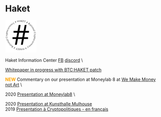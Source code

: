 # Haket
<img src="haket_logo.png" alt="HAKET" width="100"/>

Haket Information Center [FB](https://web.facebook.com/pg/HaketRC/about/)  [discord](https://discord.gg/NvwzFMW5pR) \

[Whitepaper in progress with BTC:HAKET patch](https://pad.riseup.net/p/r.2194016c0fe88594ba97212fe091ec10)

<span style="color:orange">**NEW**</span> Commentary on our presentation at Moneylab 8 at [We Make Money not Art](https://we-make-money-not-art.com/value-extraction-and-the-workforce-of-the-cryptocene/)  \

2020 [Presentation at Moneylab8](https://youtu.be/eAIrMqbwgFY?t=3118)  \ 

2020 [Presentation at Kunsthalle Mulhouse](http://kunsthallemulhouse.com/oeuvres/haket-rational-cryptocurrency/algotaylorism14/)  \
2019 [Presentation à Cryptopolitiques - en français](https://www.youtube.com/watch?v=Q6VI6_KtIqc)  
